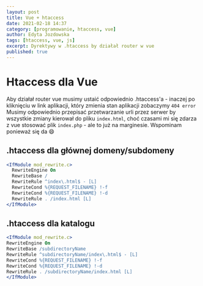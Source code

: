 ```yaml
---
layout: post
title: Vue + htaccess
date: 2021-02-18 14:37
category: [programowanie, htaccess, vue]
author: Edyta Jozdowska
tags: [htaccess, vue, js]
excerpt: Dyrektywy w .htaccess by działał router w vue
published: true
---
```


# Htaccess dla Vue 
Aby działał router vue musimy ustaić odpowiednio .htaccess'a - inaczej po kliknięciu w link aplikacji, który zmienia stan aplikacji zobaczymy `404 error`
Musimy odpowiednio przepisać przetwarzanie urli przez serwer by wszystkie zmiany kierował do pliku `index.html`, choć czasami mi się zdarza z vue stosować plik `index.php` - ale to już na marginesie. Wspominam ponieważ się da :smile:


## .htaccess dla głównej domeny/subdomeny
```APACHE
<IfModule mod_rewrite.c>
  RewriteEngine On
  RewriteBase /
  RewriteRule ^index\.html$ - [L]
  RewriteCond %{REQUEST_FILENAME} !-f
  RewriteCond %{REQUEST_FILENAME} !-d
  RewriteRule . /index.html [L]
</IfModule>
```

## .htaccess dla katalogu
```APACHE
<IfModule mod_rewrite.c>
RewriteEngine On
RewriteBase /subdirectoryName
RewriteRule ^subdirectoryName/index\.html$ - [L]
RewriteCond %{REQUEST_FILENAME} !-f
RewriteCond %{REQUEST_FILENAME} !-d
RewriteRule . /subdirectoryName/index.html [L]
</IfModule>
```
